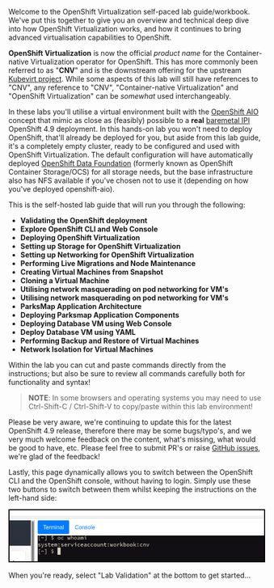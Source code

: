 Welcome to the OpenShift Virtualization self-paced lab guide/workbook. We've put this together to give you an overview and technical deep dive into how OpenShift Virtualization works, and how it continues to bring advanced virtualisation capabilities to OpenShift.

**OpenShift Virtualization** is now the official *product name* for the Container-native Virtualization operator for OpenShift. This has more commonly been referred to as "**CNV**" and is the downstream offering for the upstream [Kubevirt project](https://kubevirt.io/). While some aspects of this lab will still have references to "CNV", any reference to "CNV", "Container-native Virtualization" and "OpenShift Virtualization" can be *somewhat* used interchangeably.

In these labs you'll utilise a virtual environment built with the [OpenShift AIO](https://github.com/RHFieldProductManagement/openshift-aio) concept that mimic as close as (feasibly) possible to a **real** [baremetal IPI](https://metal3.io/) OpenShift 4.9 deployment. In this hands-on lab you won't need to deploy OpenShift, that'll already be deployed for you, but aside from this lab guide, it's a completely empty cluster, ready to be configured and used with OpenShift Virtualization. The default configuration will have automatically deployed [OpenShift Data Foundation](https://www.redhat.com/en/technologies/cloud-computing/openshift-data-foundation) (formerly known as OpenShift Container Storage/OCS) for all storage needs, but the base infrastructure also has NFS available if you've chosen not to use it (depending on how you've deployed openshift-aio).

This is the self-hosted lab guide that will run you through the following:

- **Validating the OpenShift deployment**
- **Explore OpenShift CLI and Web Console**
- **Deploying OpenShift Virtualization**
- **Setting up Storage for OpenShift Virtualization**
- **Setting up Networking for OpenShift Virtualization**
- **Performing Live Migrations and Node Maintenance**
- **Creating Virtual Machines from Snapshot**
- **Cloning a Virtual Machine**
- **Utilising network masquerading on pod networking for VM's**
- **Utilising network masquerading on pod networking for VM's**
- **ParksMap Application Architecture**
- **Deploying Parksmap Application Components**
- **Deploying Database VM using Web Console**
- **Deploy Database VM using YAML**
- **Performing Backup and Restore of Virtual Machines**
- **Network Isolation for Virtual Machines**

Within the lab you can cut and paste commands directly from the instructions; but also be sure to review all commands carefully both for functionality and syntax!

> **NOTE**: In some browsers and operating systems you may need to use Ctrl-Shift-C / Ctrl-Shift-V to copy/paste within this lab environment!

Please be very aware, we're continuing to update this for the latest OpenShift 4.9 release, therefore there may be some bugs/typo's, and we very much welcome feedback on the content, what's missing, what would be good to have, etc. Please feel free to submit PR's or raise [GitHub issues](https://github.com/RHFieldProductManagement/openshift-aio/issues/new), we're glad of the feedback!

Lastly, this page dynamically allows you to switch between the OpenShift CLI and the OpenShift console, without having to login. Simply use these two buttons to switch between them whilst keeping the instructions on the left-hand side:

<img src="img/terminal-window.png" style="border:2px solid black"/>

When you're ready, select "Lab Validation" at the bottom to get started...

